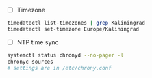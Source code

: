 - [ ] Timezone
```bash
timedatectl list-timezones | grep Kaliningrad
timedatectl set-timezone Europe/Kaliningrad
```

- [ ] NTP time sync
```bash
systemctl status chronyd --no-pager -l
chronyc sources
# settings are in /etc/chrony.conf
```
